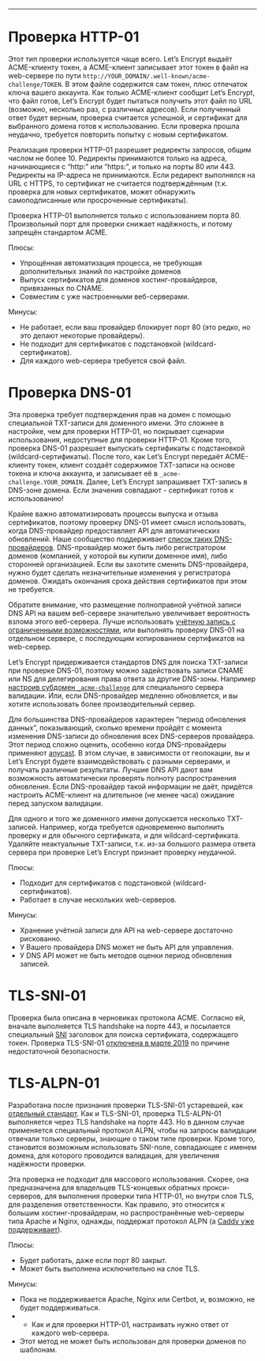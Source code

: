 
---

# Проверка HTTP-01

Этот тип проверки используется чаще всего. Let’s Encrypt выдаёт ACME-клиенту токен, а ACME-клиент записывает этот токен в файл на web-сервере по пути `http://YOUR_DOMAIN/.well-known/acme-challenge/TOKEN`. В этом файле содержится сам токен, плюс отпечаток ключа вашего аккаунта. Как только ACME-клиент сообщит Let’s Encrypt, что файл готов, Let’s Encrypt будет пытаться получить этот файл по URL (возможно, несколько раз, с различных адресов). Если полученный ответ будет верным, проверка считается успешной, и сертификат для выбранного домена готов к использованию. Если проверка прошла неудачно, требуется повторить попытку с новым сертификатом.

Реализация проверки HTTP-01 разрешает редиректы запросов, общим числом не более 10. Редиректы принимаются только на адреса, начинающиеся с “http:” или “https:”, и только на порты 80 или 443. Редиректы на IP-адреса не принимаются. Если редирект выполнялся на URL c HTTPS, то сертификат не считается подтверждённым (т.к. проверка для новых сертификатов, может обнаружить самоподписанные или просроченные сертификаты).

Проверка HTTP-01 выполняется только с использованием порта 80. Произвольный порт для проверки снижает надёжность, и потому запрещён стандартом ACME.

Плюсы:

- Упрощённая автоматизация процесса, не требующая дополнительных знаний по настройке доменов
- Выпуск сертификатов для доменов хостинг-провайдеров, привязанных по CNAME.
- Совместим с уже настроенными веб-серверами.

Минусы:

- Не работает, если ваш провайдер блокирует порт 80 (это редко, но это делают некоторые провайдеры).
- Не подходит для сертификатов с подстановкой (wildcard-сертификатов).
- Для каждого web-сервера требуется свой файл.

# Проверка DNS-01

Эта проверка требует подтверждения прав на домен с помощью специальной TXT-записи для доменного имени. Это сложнее в настройке, чем для проверки HTTP-01, но покрывает сценарии использования, недоступные для проверки HTTP-01. Кроме того, проверка DNS-01 разрешает выпускать сертификаты с подстановкой (wildcard-сертификаты). После того, как Let’s Encrypt передаёт ACME-клиенту токен, клиент создаёт содержимое TXT-записи на основе токена и ключа аккаунта, и записывает её в `_acme-challenge.YOUR_DOMAIN`. Далее, Let’s Encrypt запрашивает TXT-запись в DNS-зоне домена. Если значения совпадают - сертификат готов к использованию!

Крайне важно автоматизировать процессы выпуска и отзыва сертификатов, поэтому проверку DNS-01 имеет смысл использовать, когда DNS-провайдер предоставляет API для автоматических обновлений. Наше сообщество поддерживает [список таких DNS-провайдеров](https://community.letsencrypt.org/t/dns-providers-who-easily-integrate-with-lets-encrypt-dns-validation/86438). DNS-провайдер может быть либо регистратором доменов (компанией, у которой вы купили доменное имя), либо сторонней организацией. Если вы захотите сменить DNS-провайдера, нужно будет сделать незначительные изменения у регистратора доменов. Ожидать окончания срока действия сертификатов при этом не требуется.

Обратите внимание, что размещение полноправной учётной записи DNS API на вашем веб-сервере значительно увеличивает вероятность взлома этого веб-сервера. Лучше использовать [учётную запись с ограниченными возможностями](https://www.eff.org/deeplinks/2018/02/technical-deep-dive-securing-automation-acme-dns-challenge-validation), или выполнять проверку DNS-01 на отдельном сервере, с последующим копированием сертификатов на web-сервер.

Let’s Encrypt придерживается стандартов DNS для поиска TXT-записи при проверке DNS-01, поэтому можно задействовать записи CNAME или NS для делегирования права ответа за другие DNS-зоны. Например [настроив субдомен `_acme-challenge`](https://www.eff.org/deeplinks/2018/02/technical-deep-dive-securing-automation-acme-dns-challenge-validation) для специального сервера валидации. Или, если DNS-провайдер медленно обновляется, и вы хотите использовать более производительный сервер.

Для большинства DNS-провайдеров характерен “период обновления данных”, показывающий, сколько времени пройдёт с момента изменения DNS-записи до обновления всех DNS-серверов провайдера. Этот период сложно оценить, особенно когда DNS-провайдеры применяют [anycast](https://en.wikipedia.org/wiki/Anycast). В этом случае, в зависимости от геолокации, вы и Let’s Encrypt будете взаимодействовать с разными серверами, и получать различные результаты. Лучшие DNS API дают вам возможность автоматически проверять полноту распространения обновления. Если DNS-провайдер такой информации не даёт, придётся настроить ACME-клиент на длительное (не менее часа) ожидание перед запуском валидации.

Для одного и того же доменного имени допускается несколько TXT-записей. Например, когда требуется одновременно выполнить проверку и для обычного сертификата, и для wildcard-сертификата. Удаляйте неактуальные TXT-записи, т.к. из-за большого размера ответа сервера при проверке Let’s Encrypt признает проверку неудачной.

Плюсы:

- Подходит для сертификатов с подстановкой (wildcard-сертификатов).
- Работает в случае нескольких web-серверов.

Минусы:

- Хранение учётной записи для API на web-сервере достаточно рискованно.
- У Вашего провайдера DNS может не быть API для управления.
- У DNS API может не быть методов оценки период обновления записей.

# TLS-SNI-01

Проверка была описана в черновиках протокола ACME. Согласно ей, вначале выполняется TLS handshake на порте 443, и посылается специальный [SNI](https://en.wikipedia.org/wiki/Server_Name_Indication) заголовок для поиска сертификата, содержащего токен. Проверка TLS-SNI-01 [отключена в марте 2019](https://community.letsencrypt.org/t/march-13-2019-end-of-life-for-all-tls-sni-01-validation-support/74209) по причине недостаточной безопасности.

# TLS-ALPN-01

Разработана после признания проверки TLS-SNI-01 устаревшей, как [отдельный стандарт](https://tools.ietf.org/html/rfc8737). Как и TLS-SNI-01, проверка TLS-ALPN-01 выполняется через TLS handshake на порте 443. Но в данном случае применяется специальный протокол ALPN, чтобы на запросы валидации отвечали только серверы, знающие о таком типе проверки. Кроме того, становится возможным использовать SNI-поле, совпадающее с именем домена, для которого проводится валидация, для увеличения надёжности проверки.

Эта проверка не подходит для массового использования. Скорее, она предназначена для владельцев TLS-концевых обратных прокси-серверов, для выполнения проверки типа HTTP-01, но внутри слоя TLS, для разделения ответственности. Как правило, это относится к большим хостинг-провайдерам, но распространённые web-серверы типа Apache и Nginx, однажды, поддержат протокол ALPN (а [Caddy уже поддерживает](https://caddy.community/t/caddy-supports-the-acme-tls-alpn-challenge/4860)).

Плюсы:

- Будет работать, даже если порт 80 закрыт.
- Может быть выполнена исключительно на слое TLS.

Минусы:

- Пока не поддерживается Apache, Nginx или Certbot, и, возможно, не будет поддерживаться.
- - Как и для проверки HTTP-01, настраивать нужно ответ от каждого web-сервера.
- Этот метод не может быть использован для проверки доменов по шаблонам.